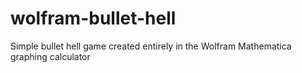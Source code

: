 # wolfram-bullet-hell
Simple bullet hell game created entirely in the Wolfram Mathematica graphing calculator
